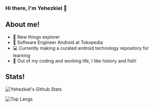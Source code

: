 ### Hi there, I'm Yehezkiel 👋

## About me!
- 🌄 New things explorer
- 🔭 Software Engineer Android at Tokopedia
- 💻 Currently making a curated android technology repository for learning
- 🏃 Out of my coding and working life, I like history and fish!


## Stats!
<img align="center" alt="Yehezkiel's Github Stats" src="https://github-readme-stats.vercel.app/api?username=yehezkiell&show_icons=true&count_private=true&theme=dracula" />
<br />

![Top Langs](https://github-readme-stats.vercel.app/api/top-langs/?username=yehezkiell&layout=compact&theme=dracula&count_private=true)
